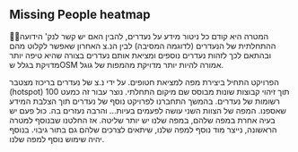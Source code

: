 ## Missing People heatmap

👩‍💻המטרה היא קודם כל ניטור מידע על נעדרים, להבין האם יש קשר לנק' הידועה ההתחלתית של הנעדרים (לדוגמה המסיבה) לבין הנ.צ האחרון שאפשר לקלוט מהם ובהתאם לכך לזהות נעדרים נוספים ומציאת אותם נעדרים בצורה שהיא טיפה יותר מדויקת בגלל שOSM אמורה להיות יותר מדויקת מהמפות של גוגל.

הפרויקט התחיל ביצירת מפה למציאת חטופים. על ידי נ.צ של נעדרים בריכוז מצטבר (hotspot) תוך זיהוי קבוצות שונות מבוסס שם מיקום התחלתי. נוצר עבור זה כמעט 100 רשומות של נעדרים. בהמשך התחברנו לפרויקט נוסף של נעדרים תוך הצלבת המידע שאספנו.
המפה של הצוות השני עושה לפעמים בעיות... והרבה נעזרים בה. כול פעם יש בעיה אחרת במפה שלהם, במפה שלנו יש יותר שליטה. אז החלטנו שבנוסף למטרה הראשונה, נייצר מוד נוסף למפה שלנו, שיתאים לצרכים שלהם גם בתור גיבוי. בנוסף יהיה שימוש נוסף למפה שלנו.
<!--

**Here are some ideas to get you started:**

🙋‍♀️ A short introduction - what is your organization all about?
🌈 Contribution guidelines - how can the community get involved?
👩‍💻 Useful resources - where can the community find your docs? Is there anything else the community should know?
🍿 Fun facts - what does your team eat for breakfast?
🧙 Remember, you can do mighty things with the power of [Markdown](https://docs.github.com/github/writing-on-github/getting-started-with-writing-and-formatting-on-github/basic-writing-and-formatting-syntax)
-->
